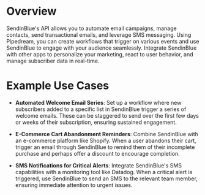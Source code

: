 # Overview

SendinBlue's API allows you to automate email campaigns, manage contacts, send transactional emails, and leverage SMS messaging. Using Pipedream, you can create workflows that trigger on various events and use SendinBlue to engage with your audience seamlessly. Integrate SendinBlue with other apps to personalize your marketing, react to user behavior, and manage subscriber data in real-time.

# Example Use Cases

- **Automated Welcome Email Series**: Set up a workflow where new subscribers added to a specific list in SendinBlue trigger a series of welcome emails. These can be staggered to send over the first few days or weeks of their subscription, ensuring sustained engagement.

- **E-Commerce Cart Abandonment Reminders**: Combine SendinBlue with an e-commerce platform like Shopify. When a user abandons their cart, trigger an email through SendinBlue to remind them of their incomplete purchase and perhaps offer a discount to encourage completion.

- **SMS Notifications for Critical Alerts**: Integrate SendinBlue's SMS capabilities with a monitoring tool like Datadog. When a critical alert is triggered, use SendinBlue to send an SMS to the relevant team member, ensuring immediate attention to urgent issues.
